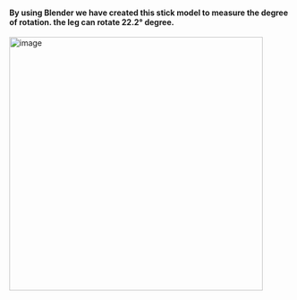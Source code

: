 #### By using Blender we have created this stick model to measure the degree of rotation. the leg can rotate 22.2° degree.


<img width="453" alt="image" src="https://user-images.githubusercontent.com/107954336/179451396-12b68973-5d75-4226-ae42-ed7f2f90bf30.png">
